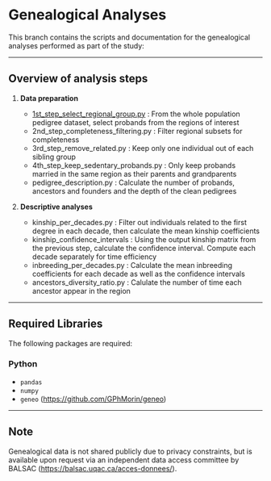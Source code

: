 # Genealogical Analyses

This branch contains the scripts and documentation for the genealogical analyses performed as part of the study:  

---

## Overview of analysis steps

1. **Data preparation**
   - [1st_step_select_regional_group.py](1st_step_select_regional_group.py) : From the whole population pedigree dataset, select probands from the regions of interest
   - 2nd_step_completeness_filtering.py : Filter regional subsets for completeness
   - 3rd_step_remove_related.py : Keep only one individual out of each sibling group
   - 4th_step_keep_sedentary_probands.py : Only keep probands married in the same region as their parents and grandparents
   - pedigree_description.py : Calculate the number of probands, ancestors and founders and the depth of the clean pedigrees
  
2. **Descriptive analyses**
   - kinship_per_decades.py : Filter out individuals related to the first degree in each decade, then calculate the mean kinship coefficients
   - kinship_confidence_intervals : Using the output kinship matrix from the previous step, calculate the confidence interval. Compute each decade separately for time efficiency
   - inbreeding_per_decades.py : Calculate the mean inbreeding coefficients for each decade as well as the confidence intervals
   - ancestors_diversity_ratio.py : Calulate the number of time each ancestor appear in the region

---

## Required Libraries

The following packages are required:

### Python

- `pandas`
- `numpy`
- `geneo` (https://github.com/GPhMorin/geneo)

---

## Note

Genealogical data is not shared publicly due to privacy constraints, but is available upon request via an independent data access committee by BALSAC (https://balsac.uqac.ca/acces-donnees/).
